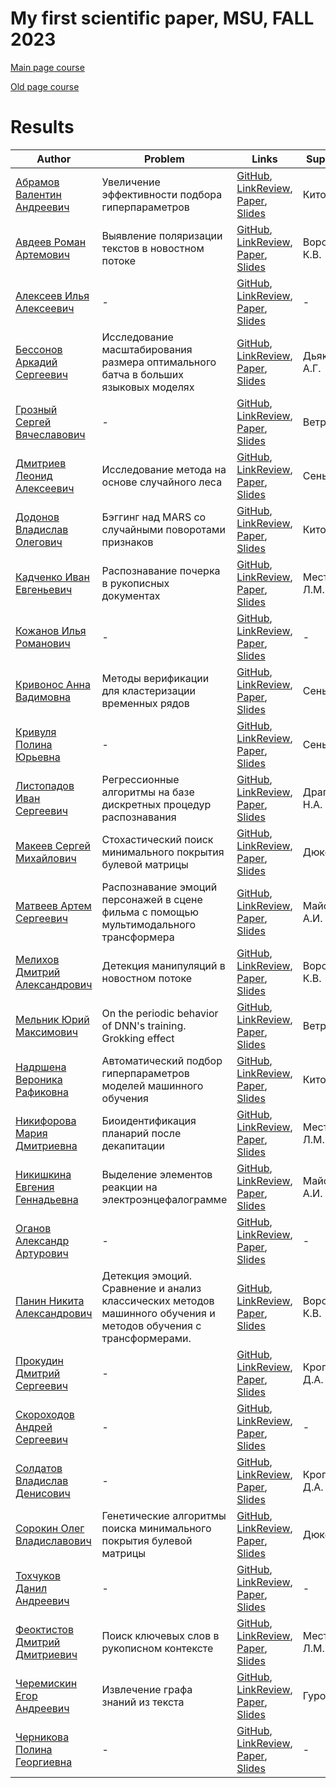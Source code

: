 # My first scientific paper, MSU, FALL 2023

[Main page course](https://m1p.org)

[Old page course](http://www.machinelearning.ru/wiki/index.php?title=Численные_методы_обучения_по_прецедентам_%28практика%2C_В.В._Стрижов%29)

# Results
| Author | Problem | Links | Supervisor | Scores | Reviewer |
| ------ | ------- | ----- | ---------- | ------ | -------- |
| [Абрамов Валентин Андреевич](https://github.com/AbVal) | Увеличение эффективности подбора гиперпараметров | [GitHub](https://github.com/AbVal/m1p), [LinkReview](https://github.com/AbVal/m1p/blob/master/linkreview.md), [Paper](https://github.com/AbVal/m1p/blob/master/paper/main.pdf), [Slides](https://github.com/AbVal/m1p/blob/master/slides/main.pdf) | Китов В.В. | ![Dynamic JSON Badge](https://img.shields.io/badge/dynamic/json?url=https%3A%2F%2Fraw.githubusercontent.com%2FAbVal%2Fm1p%2Fmaster%2Fscore.json&query=message&label=%20&cacheSeconds=10) | - |
| [Авдеев Роман Артемович](https://github.com/RomanAvdeev) | Выявление поляризации текстов в новостном потоке | [GitHub](https://github.com/RomanAvdeev/Research), [LinkReview](https://github.com/RomanAvdeev/Research/blob/master/linkreview.md), [Paper](https://github.com/RomanAvdeev/Research/blob/master/paper/main.pdf), [Slides](https://github.com/RomanAvdeev/Research/blob/master/slides/main.pdf) | Воронцов К.В. | ![Dynamic JSON Badge](https://img.shields.io/badge/dynamic/json?url=https%3A%2F%2Fraw.githubusercontent.com%2FRomanAvdeev%2FResearch%2Fmaster%2Fscore.json&query=message&label=%20&cacheSeconds=10) | - |
| [Алексеев Илья Алексеевич](https://github.com/voorhs) | - | [GitHub](https://github.com/voorhs/practicum-fall-2023), [LinkReview](https://github.com/voorhs/practicum-fall-2023/blob/master/linkreview.md), [Paper](https://github.com/voorhs/practicum-fall-2023/blob/master/paper/main.pdf), [Slides](https://github.com/voorhs/practicum-fall-2023/blob/master/slides/main.pdf) | - | ![Dynamic JSON Badge](https://img.shields.io/badge/dynamic/json?url=https%3A%2F%2Fraw.githubusercontent.com%2Fvoorhs%2Fpracticum-fall-2023%2Fmaster%2Fscore.json&query=message&label=%20&cacheSeconds=10) | - |
| [Бессонов Аркадий Сергеевич](https://github.com/beccohov) | Исследование масштабирования размера оптимального батча в больших языковых моделях | [GitHub](https://github.com/beccohov/CMC_MyDiploma_Course), [LinkReview](https://github.com/beccohov/CMC_MyDiploma_Course/blob/master/linkreview.md), [Paper](https://github.com/beccohov/CMC_MyDiploma_Course/blob/master/paper/main.pdf), [Slides](https://github.com/beccohov/CMC_MyDiploma_Course/blob/master/slides/main.pdf) | Дьяконов А.Г. | ![Dynamic JSON Badge](https://img.shields.io/badge/dynamic/json?url=https%3A%2F%2Fraw.githubusercontent.com%2Fbeccohov%2FCMC_MyDiploma_Course%2Fmaster%2Fscore.json&query=message&label=%20&cacheSeconds=10) | - |
| [Грозный Сергей Вячеславович](https://github.com/br0fire) | - | [GitHub](https://github.com/br0fire/MyPaper/tree/master), [LinkReview](https://github.com/br0fire/MyPaper/blob/master/linkreview.md), [Paper](https://github.com/br0fire/MyPaper/blob/master/paper/main.pdf), [Slides](https://github.com/br0fire/MyPaper/blob/master/slides/main.pdf) | Ветров Д.П. | ![Dynamic JSON Badge](https://img.shields.io/badge/dynamic/json?url=https%3A%2F%2Fraw.githubusercontent.com%2Fbr0fire%2FMyPaper%2Fmaster%2Fscore.json&query=message&label=%20&cacheSeconds=10) | - |
| [Дмитриев Леонид Алексеевич](https://github.com/LeoQay) | Исследование метода на основе случайного леса | [GitHub](https://github.com/LeoQay/m1p/tree/master), [LinkReview](https://github.com/LeoQay/m1p/blob/master/linkreview.md), [Paper](https://github.com/LeoQay/m1p/blob/master/paper/main.pdf), [Slides](https://github.com/LeoQay/m1p/blob/master/slides/main.pdf) | Сенько О.В. | ![Dynamic JSON Badge](https://img.shields.io/badge/dynamic/json?url=https%3A%2F%2Fraw.githubusercontent.com%2FLeoQay%2Fm1p%2Fmaster%2Fscore.json&query=message&label=%20&cacheSeconds=10) | - |
| [Додонов Владислав Олегович](https://github.com/LamC-rbt) | Бэггинг над MARS со случайными поворотами признаков | [GitHub](https://github.com/LamC-rbt/mfrp/), [LinkReview](https://github.com/LamC-rbt/mfrp/blob/master/linkreview.md), [Paper](https://github.com/LamC-rbt/mfrp/blob/master/paper/main.pdf), [Slides](https://github.com/LamC-rbt/mfrp/blob/master/slides/main.pdf) | Китов В.В. | ![Dynamic JSON Badge](https://img.shields.io/badge/dynamic/json?url=https%3A%2F%2Fraw.githubusercontent.com%2FLamC-rbt%2Fmfrp%2Fmaster%2Fscore.json&query=message&label=%20&cacheSeconds=10) | - |
| [Кадченко Иван Евгеньевич](https://github.com/vanish77) | Распознавание почерка в рукописных документах | [GitHub](https://github.com/vanish77/Project_MFSP), [LinkReview](https://github.com/vanish77/Project_MFSP/blob/master/linkreview.md), [Paper](https://github.com/vanish77/Project_MFSP/blob/master/paper/main.pdf), [Slides](https://github.com/vanish77/Project_MFSP/blob/master/slides/main.pdf) | Местецкий Л.М. | ![Dynamic JSON Badge](https://img.shields.io/badge/dynamic/json?url=https%3A%2F%2Fraw.githubusercontent.com%2Fvanish77%2FProject_MFSP%2Fmaster%2Fscore.json&query=message&label=%20&cacheSeconds=10) | - |
| [Кожанов Илья Романович](LINK) | - | [GitHub](LINK), [LinkReview](LINK), [Paper](LINK), [Slides](LINK) | - | ![Dynamic JSON Badge](LINK) | - |
| [Кривонос Анна Вадимовна](https://github.com/krivonosanna) | Методы верификации для кластеризации временных рядов | [GitHub](https://github.com/krivonosanna/Diploma/tree/master), [LinkReview](https://github.com/krivonosanna/Diploma/blob/master/linkreview.md), [Paper](https://github.com/krivonosanna/Diploma/blob/master/paper/main.pdf), [Slides](https://github.com/krivonosanna/Diploma/blob/master/slides/main.pdf) | Сенько О.В. | ![Dynamic JSON Badge](https://img.shields.io/badge/dynamic/json?url=https%3A%2F%2Fraw.githubusercontent.com%2Fkrivonosanna%2FDiploma%2Fmaster%2Fscore.json&query=message&label=%20&cacheSeconds=10) | - |
| [Кривуля Полина Юрьевна](https://github.com/polinakrivulya) | - | [GitHub](https://github.com/polinakrivulya/research-paper), [LinkReview](https://github.com/polinakrivulya/research-paper/blob/master/linkreview.md), [Paper](https://github.com/polinakrivulya/research-paper/blob/master/paper/main.pdf), [Slides](https://github.com/polinakrivulya/research-paper/blob/master/slides/main.pdf) | Сенько О.В. | ![Dynamic JSON Badge](https://img.shields.io/badge/dynamic/json?url=https%3A%2F%2Fraw.githubusercontent.com%2Fpolinakrivulya%2Fresearch-paper%2Fmaster%2Fscore.json&query=message&label=%20&cacheSeconds=10) | - |
| [Листопадов Иван Сергеевич](https://github.com/Ivan45634) | Регрессионные алгоритмы на базе дискретных процедур распознавания | [GitHub](https://github.com/Ivan45634/logical-approach-to-regression-problem), [LinkReview](https://github.com/Ivan45634/logical-approach-to-regression-problem/blob/master/linkreview.md), [Paper](https://github.com/Ivan45634/logical-approach-to-regression-problem/blob/master/paper/main.pdf), [Slides](https://github.com/Ivan45634/logical-approach-to-regression-problem/blob/master/slides/main.pdf) | Драгунов Н.А. | ![Dynamic JSON Badge](https://img.shields.io/badge/dynamic/json?url=https%3A%2F%2Fraw.githubusercontent.com%2FIvan45634%2Flogical-approach-to-regression-problem%2Fmaster%2Fscore.json&query=message&label=%20&cacheSeconds=10) | - |
| [Макеев Сергей Михайлович](https://github.com/neuralsrg) | Стохастический поиск минимального покрытия булевой матрицы | [GitHub](https://github.com/neuralsrg/GraduateWork), [LinkReview](https://github.com/neuralsrg/GraduateWork/blob/master/linkreview.md), [Paper](https://github.com/neuralsrg/GraduateWork/blob/master/paper/main.pdf), [Slides](https://github.com/neuralsrg/GraduateWork/blob/master/slides/main.pdf) | Дюкова Е.В. | ![Dynamic JSON Badge](https://img.shields.io/badge/dynamic/json?url=https%3A%2F%2Fraw.githubusercontent.com%2Fneuralsrg%2FGraduateWork%2Fmaster%2Fscore.json&query=message&label=%20&cacheSeconds=10) | - |
| [Матвеев Артем Сергеевич](https://github.com/matfu-pixel) | Распознавание эмоций персонажей в сцене фильма с помощью мультимодального трансформера | [GitHub](https://github.com/matfu-pixel/MyFirstPaper), [LinkReview](https://github.com/matfu-pixel/MyFirstPaper/blob/master/linkreview.md), [Paper](https://github.com/matfu-pixel/MyFirstPaper/blob/master/paper/main.pdf), [Slides](https://github.com/matfu-pixel/MyFirstPaper/blob/master/slides/main.pdf) | Майсурадзе А.И. | ![Dynamic JSON Badge](https://img.shields.io/badge/dynamic/json?url=https%3A%2F%2Fraw.githubusercontent.com%2Fmatfu-pixel%2FMyFirstPaper%2Fmaster%2Fscore.json&query=message&label=%20&cacheSeconds=10) | - |
| [Мелихов Дмитрий Александрович](https://github.com/Dmitry315) | Детекция манипуляций в новостном потоке | [GitHub](https://github.com/Dmitry315/manipulation_detection), [LinkReview](https://github.com/Dmitry315/manipulation_detection/blob/master/linkreview.md), [Paper](https://github.com/Dmitry315/manipulation_detection/blob/master/paper/main.pdf), [Slides](https://github.com/Dmitry315/manipulation_detection/blob/master/slides/main.pdf) | Воронцов К.В. | ![Dynamic JSON Badge](https://img.shields.io/badge/dynamic/json?url=https%3A%2F%2Fraw.githubusercontent.com%2FDmitry315%2Fmanipulation_detection%2Fmaster%2Fscore.json&query=message&label=%20&cacheSeconds=10) | - |
| [Мельник Юрий Максимович](https://github.com/yur1xfd) | On the periodic behavior of DNN's training. Grokking effect | [GitHub](https://github.com/yur1xfd/MyFirstArticle), [LinkReview](https://github.com/yur1xfd/MyFirstArticle/blob/master/linkreview.md), [Paper](https://github.com/yur1xfd/MyFirstArticle/blob/master/paper/main.pdf), [Slides](https://github.com/yur1xfd/MyFirstArticle/blob/master/slides/main.pdf) | Ветров Д.П. | ![Dynamic JSON Badge](https://img.shields.io/badge/dynamic/json?url=https%3A%2F%2Fraw.githubusercontent.com%2Fyur1xfd%2FMyFirstArticle%2Fmaster%2Fscore.json&query=message&label=%20&cacheSeconds=10) | - |
| [Надршена Вероника Рафиковна](https://github.com/ArtemWashington) | Автоматический подбор гиперпараметров моделей машинного обучения | [GitHub](https://github.com/ArtemWashington/research), [LinkReview](https://github.com/ArtemWashington/research/blob/master/linkreview.md), [Paper](https://github.com/ArtemWashington/research/blob/master/paper/main.pdf), [Slides](https://github.com/ArtemWashington/research/blob/master/slides/main.pdf) | Китов В.В. | ![Dynamic JSON Badge](https://img.shields.io/badge/dynamic/json?url=https%3A%2F%2Fraw.githubusercontent.com%2FArtemWashington%2Fresearch%2Fmaster%2Fscore.json&query=message&label=%20&cacheSeconds=10) | - |
| [Никифорова Мария Дмитриевна](https://github.com/flomarie) | Биоидентификация планарий после декапитации | [GitHub](https://github.com/flomarie/MyFirstPaper), [LinkReview](https://github.com/flomarie/MyFirstPaper/blob/master/linkreview.md), [Paper](https://github.com/flomarie/MyFirstPaper/blob/master/paper/main.pdf), [Slides](https://github.com/flomarie/MyFirstPaper/blob/master/slides/main.pdf) | Местецкий Л.М. | ![Dynamic JSON Badge](https://img.shields.io/badge/dynamic/json?url=https%3A%2F%2Fraw.githubusercontent.com%2Fflomarie%2FMyFirstPaper%2Fmaster%2Fscore.json&query=message&label=%20&cacheSeconds=10) | - |
| [Никишкина Евгения Геннадьевна](https://github.com/zhenyanikishkina) | Выделение элементов реакции на электроэнцефалограмме | [GitHub](https://github.com/zhenyanikishkina/EEG-BasedEstimationHumanEmotions), [LinkReview](https://github.com/zhenyanikishkina/EEG-BasedEstimationHumanEmotions/blob/master/linkreview.md), [Paper](https://github.com/zhenyanikishkina/EEG-BasedEstimationHumanEmotions/blob/master/paper/main.pdf), [Slides](https://github.com/zhenyanikishkina/EEG-BasedEstimationHumanEmotions/blob/master/slides/main.pdf) | Майсурадзе А.И. | ![Dynamic JSON Badge](https://img.shields.io/badge/dynamic/json?url=https%3A%2F%2Fraw.githubusercontent.com%2Fzhenyanikishkina%2FEEG-BasedEstimationHumanEmotions%2Fmaster%2Fscore.json&query=message&label=%20&cacheSeconds=10) | - |
| [Оганов Александр Артурович](https://github.com/3145tttt) | - | [GitHub](https://github.com/3145tttt/Diffusion-with-adaptive-step), [LinkReview](https://github.com/3145tttt/Diffusion-with-adaptive-step/blob/master/linkreview.md), [Paper](https://github.com/3145tttt/Diffusion-with-adaptive-step/blob/master/paper/main.pdf), [Slides](https://github.com/3145tttt/Diffusion-with-adaptive-step/blob/master/slides/main.pdf) | - | ![Dynamic JSON Badge](https://img.shields.io/badge/dynamic/json?url=https%3A%2F%2Fraw.githubusercontent.com%2F3145tttt%2FDiffusion-with-adaptive-step%2Fmaster%2Fscore.json&query=message&label=%20&cacheSeconds=10) | - |
| [Панин Никита Александрович](https://github.com/nickzooot) | Детекция эмоций. Сравнение и анализ классических методов машинного обучения и методов обучения с трансформерами. | [GitHub](https://github.com/nickzooot/my-first-project/tree/main), [LinkReview](https://github.com/nickzooot/my-first-project/blob/master/linkreview.md), [Paper](https://github.com/nickzooot/my-first-project/blob/master/paper/main.pdf), [Slides](https://github.com/nickzooot/my-first-project/blob/master/slides/main.pdf) | Воронцов К.В. | ![Dynamic JSON Badge](https://img.shields.io/badge/dynamic/json?url=https%3A%2F%2Fraw.githubusercontent.com%2Fnickzooot%2Fmy-first-project%2Fmaster%2Fscore.json&query=message&label=%20&cacheSeconds=10) | - |
| [Прокудин Дмитрий Сергеевич](https://github.com/Prokudin-Dmitrii) | - | [GitHub](https://github.com/Prokudin-Dmitrii/Diploma_Ne_Budet), [LinkReview](https://github.com/Prokudin-Dmitrii/Diploma_Ne_Budet/blob/master/linkreview.md), [Paper](https://github.com/Prokudin-Dmitrii/Diploma_Ne_Budet/blob/master/paper/main.pdf), [Slides](https://github.com/Prokudin-Dmitrii/Diploma_Ne_Budet/blob/master/slides/main.pdf) | Кропотов Д.А. | ![Dynamic JSON Badge](https://img.shields.io/badge/dynamic/json?url=https%3A%2F%2Fraw.githubusercontent.com%2FProkudin-Dmitrii%2FDiploma_Ne_Budet%2Fmaster%2Fscore.json&query=message&label=%20&cacheSeconds=10) | - |
| [Скороходов Андрей Сергеевич](LINK) | - | [GitHub](LINK), [LinkReview](LINK), [Paper](LINK), [Slides](LINK) | - | ![Dynamic JSON Badge](LINK) | - |
| [Солдатов Владислав Денисович](https://github.com/VFYAS) | - | [GitHub](https://github.com/VFYAS/my-first-article/), [LinkReview](https://github.com/VFYAS/my-first-article/blob/master/linkreview.md), [Paper](https://github.com/VFYAS/my-first-article/blob/master/paper/main.pdf), [Slides](https://github.com/VFYAS/my-first-article/blob/master/slides/main.pdf) | Кропотов Д.А. | ![Dynamic JSON Badge](https://img.shields.io/badge/dynamic/json?url=https%3A%2F%2Fraw.githubusercontent.com%2FVFYAS%2Fmy-first-article%2Fmaster%2Fscore.json&query=message&label=%20&cacheSeconds=10) | - |
| [Сорокин Олег Владиславович](https://github.com/Geodezik) | Генетические алгоритмы поиска минимального покрытия булевой матрицы | [GitHub](https://github.com/Geodezik/Article_on_GA_in_LAD), [LinkReview](https://github.com/Geodezik/Article_on_GA_in_LAD/blob/master/linkreview.md), [Paper](https://github.com/Geodezik/Article_on_GA_in_LAD/blob/master/paper/main.pdf), [Slides](https://github.com/Geodezik/Article_on_GA_in_LAD/blob/master/slides/main.pdf) | Дюкова Е.В. | ![Dynamic JSON Badge](https://img.shields.io/badge/dynamic/json?url=https%3A%2F%2Fraw.githubusercontent.com%2FGeodezik%2FArticle_on_GA_in_LAD%2Fmaster%2Fscore.json&query=message&label=%20&cacheSeconds=10) | - |
| [Тохчуков Данил Андреевич](https://github.com/makriot) | - | [GitHub](https://github.com/makriot/Paper-research), [LinkReview](https://github.com/makriot/Paper-research/blob/master/linkreview.md), [Paper](https://github.com/makriot/Paper-research/blob/master/paper/main.pdf), [Slides](https://github.com/makriot/Paper-research/blob/master/slides/main.pdf) | - | ![Dynamic JSON Badge](https://img.shields.io/badge/dynamic/json?url=https%3A%2F%2Fraw.githubusercontent.com%2Fmakriot%2FPaper-research%2Fmaster%2Fscore.json&query=message&label=%20&cacheSeconds=10) | - |
| [Феоктистов Дмитрий Дмитриевич](https://github.com/TrandeLik) | Поиск ключевых слов в рукописном контексте | [GitHub](https://github.com/TrandeLik/keywords_spotting), [LinkReview](https://github.com/TrandeLik/keywords_spotting/blob/master/linkreview.md), [Paper](https://github.com/TrandeLik/keywords_spotting/blob/master/paper/main.pdf), [Slides](https://github.com/TrandeLik/keywords_spotting/blob/master/slides/main.pdf) | Местецкий Л.М. | ![Dynamic JSON Badge](https://img.shields.io/badge/dynamic/json?url=https%3A%2F%2Fraw.githubusercontent.com%2FTrandeLik%2Fkeywords_spotting%2Fmaster%2Fscore.json&query=message&label=%20&cacheSeconds=10) | - |
| [Черемискин Егор Андреевич](https://github.com/Yegor5) | Извлечение графа знаний из текста | [GitHub](https://github.com/Yegor5/my_first_paper), [LinkReview](https://github.com/Yegor5/my_first_paper/blob/master/linkreview.md), [Paper](https://github.com/Yegor5/my_first_paper/blob/master/paper/main.pdf), [Slides](https://github.com/Yegor5/my_first_paper/blob/master/slides/main.pdf) | Гуров С.И. | ![Dynamic JSON Badge](https://img.shields.io/badge/dynamic/json?url=https%3A%2F%2Fraw.githubusercontent.com%2FYegor5%2Fmy_first_paper%2Fmaster%2Fscore.json&query=message&label=%20&cacheSeconds=10) | - |
| [Черникова Полина Георгиевна](LINK) | - | [GitHub](LINK), [LinkReview](LINK), [Paper](LINK), [Slides](LINK) | - | ![Dynamic JSON Badge](LINK) | - |
